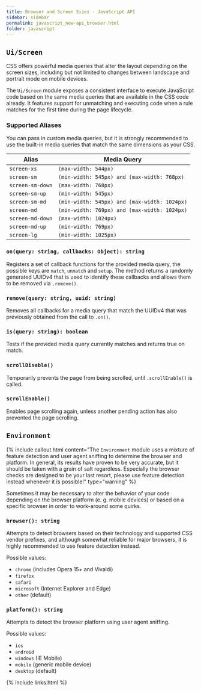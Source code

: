 ```yaml
---
title: Browser and Screen Sizes - JavaScript API
sidebar: sidebar
permalink: javascript_new-api_browser.html
folder: javascript
---
```


## `Ui/Screen`

CSS offers powerful media queries that alter the layout depending on the screen
sizes, including but not limited to changes between landscape and portrait mode
on mobile devices.

The `Ui/Screen` module exposes a consistent interface to execute JavaScript code
based on the same media queries that are available in the CSS code already. It
features support for unmatching and executing code when a rule matches for the
first time during the page lifecycle.

### Supported Aliases

You can pass in custom media queries, but it is strongly recommended to use the
built-in media queries that match the same dimensions as your CSS.

| Alias | Media Query |
|---|---|
| `screen-xs` | `(max-width: 544px)` |
| `screen-sm` | `(min-width: 545px) and (max-width: 768px)` |
| `screen-sm-down` | `(max-width: 768px)` |
| `screen-sm-up` | `(min-width: 545px)` |
| `screen-sm-md` | `(min-width: 545px) and (max-width: 1024px)` |
| `screen-md` | `(min-width: 769px) and (max-width: 1024px)` |
| `screen-md-down` | `(max-width: 1024px)` |
| `screen-md-up` | `(min-width: 769px)` |
| `screen-lg` | `(min-width: 1025px)`

### `on(query: string, callbacks: Object): string`

Registers a set of callback functions for the provided media query, the possible
keys are `match`, `unmatch` and `setup`. The method returns a randomly generated
UUIDv4 that is used to identify these callbacks and allows them to be removed
via `.remove()`.

### `remove(query: string, uuid: string)`

Removes all callbacks for a media query that match the UUIDv4 that was previously
obtained from the call to `.on()`.

### `is(query: string): boolean`

Tests if the provided media query currently matches and returns true on match.

### `scrollDisable()`

Temporarily prevents the page from being scrolled, until `.scrollEnable()` is
called.

### `scrollEnable()`

Enables page scrolling again, unless another pending action has also prevented
the page scrolling.

## `Environment`

{% include callout.html content="The `Environment` module uses a mixture of feature detection and user agent sniffing to determine the browser and platform. In general, its results have proven to be very accurate, but it should be taken with a grain of salt regardless. Especially the browser checks are designed to be your last resort, please use feature detection instead whenever it is possible!" type="warning" %}

Sometimes it may be necessary to alter the behavior of your code depending on
the browser platform (e. g. mobile devices) or based on a specific browser in
order to work-around some quirks.

### `browser(): string`

Attempts to detect browsers based on their technology and supported CSS vendor
prefixes, and although somewhat reliable for major browsers, it is highly
recommended to use feature detection instead.

Possible values:
 - `chrome` (includes Opera 15+ and Vivaldi)
 - `firefox`
 - `safari`
 - `microsoft` (Internet Explorer and Edge)
 - `other` (default)

### `platform(): string`

Attempts to detect the browser platform using user agent sniffing.

Possible values:
 - `ios`
 - `android`
 - `windows` (IE Mobile)
 - `mobile` (generic mobile device)
 - `desktop` (default)

{% include links.html %}
